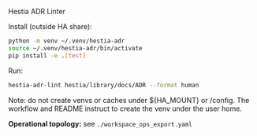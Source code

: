 Hestia ADR Linter

Install (outside HA share):

```bash
python -m venv ~/.venv/hestia-adr
source ~/.venv/hestia-adr/bin/activate
pip install -e .[test]
```

Run:

```bash
hestia-adr-lint hestia/library/docs/ADR --format human
```

Note: do not create venvs or caches under ${HA_MOUNT} or /config. The workflow and README instruct to create the venv under the user home.

**Operational topology:** see `./workspace_ops_export.yaml`
